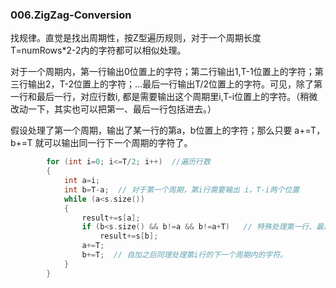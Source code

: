 ### 006.ZigZag-Conversion

找规律。直觉是找出周期性，按Z型遍历规则，对于一个周期长度T=numRows*2-2内的字符都可以相似处理。

对于一个周期内，第一行输出0位置上的字符；第二行输出1,T-1位置上的字符；第三行输出2，T-2位置上的字符；...最后一行输出T/2位置上的字符。可见，除了第一行和最后一行，对应行数i, 都是需要输出这个周期里i,T-i位置上的字符。（稍微改动一下，其实也可以把第一、最后一行包括进去。）

假设处理了第一个周期，输出了某一行的第a，b位置上的字符；那么只要 a+=T，b+=T 就可以输出同一行下一个周期的字符了。

```cpp
        for (int i=0; i<=T/2; i++)  //遍历行数
        {
            int a=i;   
            int b=T-a;  // 对于第一个周期，第i行需要输出 i，T-i两个位置
            while (a<s.size())
            {
                result+=s[a];
                if (b<s.size() && b!=a && b!=a+T)   // 特殊处理第一行、最后一行、最后一个周期不完整的情况
                    result+=s[b];
                a+=T;  
                b+=T;  // 自加之后同理处理第i行的下一个周期内的字符。
            }
        }
```
